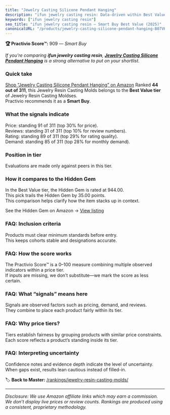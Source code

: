 ```yaml
---
title: "Jewelry Casting Silicone Pendant Hanging"
description: "ifun jewelry casting resin: Data-driven within Best Value ranking using the Practivio Score™. Positioned by quality, value, demand, findability, momentum."
keywords: ["ifun jewelry casting resin"]
seo_title: "ifun jewelry casting resin — Smart Buy Best Value (2025)"
canonicalURL: "/products/jewelry-casting-silicone-pendant-hanging-B07VK9P74Q/"
---
```


**🏆 Practivio Score™:** 909 — _Smart Buy_


*If you're comparing **ifun jewelry casting resin**, **[Jewelry Casting Silicone Pendant Hanging](https://www.amazon.com/dp/B07VK9P74Q?tag=practivio-20)** is a strong alternative to put on your shortlist.*
### Quick take
[Shop “Jewelry Casting Silicone Pendant Hanging” on Amazon](https://www.amazon.com/dp/B07VK9P74Q?tag=practivio-20)
Ranked **44 out of 311**, this Jewelry Resin Casting Molds belongs to the **Best Value tier** of Jewelry Resin Casting Moldses.  
Practivio recommends it as a **Smart Buy**.

### What the signals indicate
Price: standing 91 of 311 (top 30% for price).  
Reviews: standing 31 of 311 (top 10% for review numbers).  
Rating: standing 89 of 311 (top 29% for rating quality).  
Demand: standing 85 of 311 (top 28% for monthly demand).

### Position in tier
Evaluations are made only against peers in this tier.

### How it compares to the Hidden Gem
In the Best Value tier, the Hidden Gem is rated at 944.00.  
This pick trails the Hidden Gem by 35.00 points.  
This comparison helps clarify how the item stacks up in context.  

See the Hidden Gem on Amazon → [View listing](https://www.amazon.com/dp/B0871WGZKP?tag=practivio-20)

### FAQ: Inclusion criteria
Products must clear minimum standards before entry.  
This keeps cohorts stable and designations accurate.

### FAQ: How the score works
The Practivio Score™ is a 0–100 measure combining multiple observed indicators within a price tier.  
If inputs are missing, we don’t substitute—we mark the score as less certain.

### FAQ: What “signals” means here
Signals are observed factors such as pricing, demand, and reviews.  
They combine to place each product fairly within its tier.

### FAQ: Why price tiers?
Tiers establish fairness by grouping products with similar price constraints.  
Each score reflects a product’s standing inside its tier.

### FAQ: Interpreting uncertainty
Confidence notes and evidence depth indicate the level of uncertainty.  
When gaps exist, results lean cautious instead of filled-in.


🏷️ **Back to Master:** [/rankings/jewelry-resin-casting-molds/](/rankings/jewelry-resin-casting-molds/)

---
_Disclosure: We use Amazon affiliate links which may earn a commission. We don’t display live prices or review counts. Rankings are produced using a consistent, proprietary methodology._
